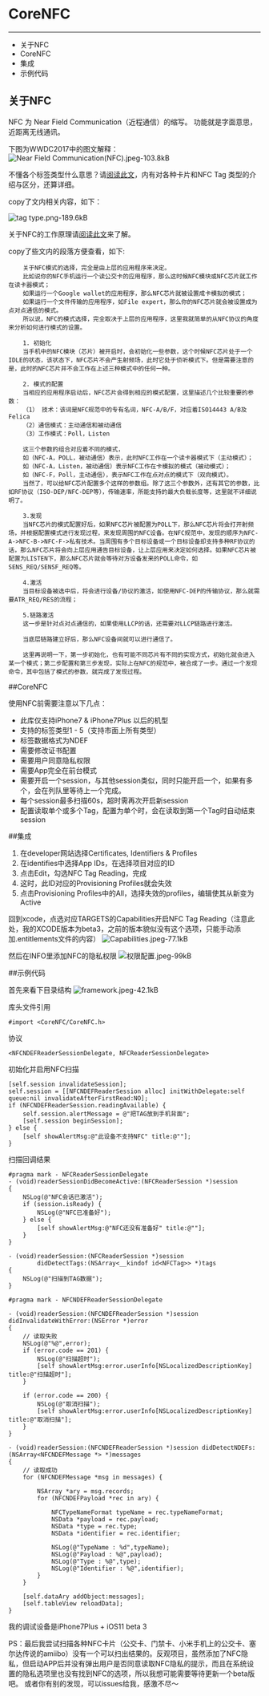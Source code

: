 # CoreNFC

---

 - 关于NFC
 - CoreNFC
 - 集成
 - 示例代码

## 关于NFC

NFC 为 Near Field Communication（近程通信）的缩写。
功能就是字面意思，近距离无线通讯。

下图为WWDC2017中的图文解释：
![Near Field Communication(NFC).jpeg-103.8kB][1]

不懂各个标签类型什么意思？请[阅读此文](http://www.jianshu.com/p/9242c886148a)，内有对各种卡片和NFC Tag 类型的介绍与区分，还算详细。

copy了文内相关内容，如下：

![tag type.png-189.6kB][2]

关于NFC的工作原理请[阅读此文](http://blog.csdn.net/eager7/article/details/8525659)来了解。

copy了些文内的段落方便查看，如下:

        关于NFC模式的选择，完全是由上层的应用程序来决定。
        比如说你的NFC手机运行一个读公交卡的应用程序，那么这时候NFC模块或NFC芯片就工作在读卡器模式；
        如果运行一个Google wallet的应用程序，那么NFC芯片就被设置成卡模拟的模式；
        如果运行一个文件传输的应用程序，如File expert，那么你的NFC芯片就会被设置成为点对点通信的模式。
        所以说，NFC的模式选择，完全取决于上层的应用程序，这里我就简单的从NFC协议的角度来分析如何进行模式的设置。

        1. 初始化
        当手机中的NFC模块（芯片）被开启时，会初始化一些参数，这个时候NFC芯片处于一个IDLE的状态，该状态下，NFC芯片不会产生射频场，此时它处于侦听模式下。但是需要注意的是，此时的NFC芯片并不会工作在上述三种模式中的任何一种。

        2. 模式的配置
        当相应的应用程序启动后，NFC芯片会得到相应的模式配置，这里描述几个比较重要的参数：
        （1） 技术：该词是NFC规范中的专有名词，NFC-A/B/F，对应着ISO14443 A/B及Felica
        （2）通信模式：主动通信和被动通信
        （3）工作模式：Poll，Listen
        
        这三个参数的组合对应着不同的模式，
        如（NFC-A，POLL，被动通信）表示，此时NFC工作在一个读卡器模式下（主动模式）；
        如（NFC-A，Listen，被动通信）表示NFC工作在卡模拟的模式（被动模式）；
        如（NFC-F，Poll，主动通信），表示NFC工作在点对点的模式下（双向模式）。
        当然了，可以给NFC芯片配置多个这样的参数组。除了这三个参数外，还有其它的参数，比如RF协议（ISO-DEP/NFC-DEP等），传输速率，所能支持的最大负载长度等，这里就不详细说明了。

        3.发现
        当NFC芯片的模式配置好后，如果NFC芯片被配置为POLL下，那么NFC芯片将会打开射频场，并根据配置模式进行发现过程，来发现周围的NFC设备。在NFC规范中，发现的顺序为NFC-A->NFC-B->NFC-F->私有技术。当周围有多个目标设备或一个目标设备却支持多种RF协议的话，那么NFC芯片将会向上层应用通告目标设备，让上层应用来决定如何选择。如果NFC芯片被配置为LISTEN下，那么NFC芯片就会等待对方设备发来的POLL命令，如SENS_REQ/SENSF_REQ等。

        4.激活
        当目标设备被选中后，将会进行设备/协议的激活，如使用NFC-DEP的传输协议，那么就需要ATR_REQ/RES的流程；

        5.链路激活
        这一步是针对点对点通信的，如果使用LLCP的话，还需要对LLCP链路进行激活。

        当底层链路建立好后，那么NFC设备间就可以进行通信了。

        这里再说明一下，第一步初始化，也有可能不同芯片有不同的实现方式，初始化就会进入某一个模式；第二步配置和第三步发现，实际上在NFC的规范中，被合成了一步。通过一个发现命令，其中包括了模式的参数，就完成了发现过程。



##CoreNFC


使用NFC前需要注意以下几点：

 - 此库仅支持iPhone7 & iPhone7Plus 以后的机型
 - 支持的标签类型1 - 5（支持市面上所有类型）
 - 标签数据格式为NDEF
 - 需要修改证书配置
 - 需要用户同意隐私权限
 - 需要App完全在前台模式
 - 需要开启一个session，与其他session类似，同时只能开启一个，如果有多个，会在列队里等待上一个完成。
 - 每个session最多扫描60s，超时需再次开启新session
 - 配置读取单个或多个Tag，配置为单个时，会在读取到第一个Tag时自动结束session


##集成


 1. 在developer网站选择Certificates, Identifiers & Profiles
 2. 在identifies中选择App IDs，在选择项目对应的ID
 3. 点击Edit，勾选NFC Tag Reading，完成
 4. 这时，此ID对应的Provisioning Profiles就会失效
 5. 点击Provisioning Profiles中的All，选择失效的profiles，编辑使其从新变为Active
 
回到xcode，点选对应TARGETS的Capabilities开启NFC Tag Reading（注意此处，我的XCODE版本为beta3，之前的版本貌似没有这个选项，只能手动添加.entitlements文件的内容）
![Capabilities.jpeg-77.1kB][3]

 然后在INFO里添加NFC的隐私权限
 ![权限配置.jpeg-99kB][4]


##示例代码


首先来看下目录结构
![framework.jpeg-42.1kB][5]

库头文件引用
```
#import <CoreNFC/CoreNFC.h>
```

协议
```
<NFCNDEFReaderSessionDelegate, NFCReaderSessionDelegate>
```

初始化并启用NFC扫描
```
[self.session invalidateSession];
self.session = [[NFCNDEFReaderSession alloc] initWithDelegate:self queue:nil invalidateAfterFirstRead:NO];
if (NFCNDEFReaderSession.readingAvailable) {
    self.session.alertMessage = @"把TAG放到手机背面";
    [self.session beginSession];
} else {
    [self showAlertMsg:@"此设备不支持NFC" title:@""];
}

```

扫描回调结果
```
#pragma mark - NFCReaderSessionDelegate
- (void)readerSessionDidBecomeActive:(NFCReaderSession *)session
{
    NSLog(@"NFC会话已激活");
    if (session.isReady) {
        NSLog(@"NFC已准备好");
    } else {
        [self showAlertMsg:@"NFC还没有准备好" title:@""];
    }
}

- (void)readerSession:(NFCReaderSession *)session
        didDetectTags:(NSArray<__kindof id<NFCTag>> *)tags
{
    NSLog(@"扫描到TAG数据");
}

#pragma mark - NFCNDEFReaderSessionDelegate

- (void)readerSession:(NFCNDEFReaderSession *)session didInvalidateWithError:(NSError *)error
{
    // 读取失败
    NSLog(@"%@",error);
    if (error.code == 201) {
        NSLog(@"扫描超时");
        [self showAlertMsg:error.userInfo[NSLocalizedDescriptionKey] title:@"扫描超时"];
    }
    
    if (error.code == 200) {
        NSLog(@"取消扫描");
        [self showAlertMsg:error.userInfo[NSLocalizedDescriptionKey] title:@"取消扫描"];
    }
}

- (void)readerSession:(NFCNDEFReaderSession *)session didDetectNDEFs:(NSArray<NFCNDEFMessage *> *)messages
{
    // 读取成功
    for (NFCNDEFMessage *msg in messages) {
        
        NSArray *ary = msg.records;
        for (NFCNDEFPayload *rec in ary) {
            
            NFCTypeNameFormat typeName = rec.typeNameFormat;
            NSData *payload = rec.payload;
            NSData *type = rec.type;
            NSData *identifier = rec.identifier;
            
            NSLog(@"TypeName : %d",typeName);
            NSLog(@"Payload : %@",payload);
            NSLog(@"Type : %@",type);
            NSLog(@"Identifier : %@",identifier);
        }
    }
    
    [self.dataAry addObject:messages];
    [self.tableView reloadData];
}
```

我的调试设备是iPhone7Plus + iOS11 beta 3

PS：最后我尝试扫描各种NFC卡片（公交卡、门禁卡、小米手机上的公交卡、塞尔达传说的amiibo）没有一个可以扫出结果的。反观项目，虽然添加了NFC隐私，但启动APP后并没有弹出用户是否同意读取NFC隐私的提示，而且在系统设置的隐私选项里也没有找到NFC的选项，所以我想可能需要等待更新一个beta版吧。
或者你有别的发现，可以issues给我，感激不尽～

  [1]: http://static.zybuluo.com/lucifer001/3sid9e09ooynu3qq0r7bban6/Near%20Field%20Communication%28NFC%29.jpeg
  [2]: http://static.zybuluo.com/lucifer001/adciocq4m9vv1gfjjaljqhc2/tag%20type.png
  [3]: http://static.zybuluo.com/lucifer001/nusk1066d1xru2m1sms4dwzz/Capabilities.jpeg
  [4]: http://static.zybuluo.com/lucifer001/mdbmep4bhmdw5nctwt41wzbu/%E6%9D%83%E9%99%90%E9%85%8D%E7%BD%AE.jpeg
  [5]: http://static.zybuluo.com/lucifer001/wawale4gnrj8gemgxab73ar3/framework.jpeg
